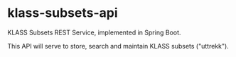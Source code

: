 # klass-subsets-api
KLASS Subsets REST Service, implemented in Spring Boot.

This API will serve to store, search and maintain KLASS subsets ("uttrekk").
